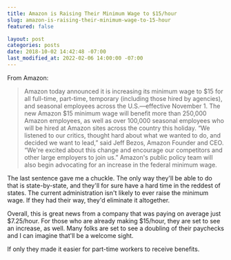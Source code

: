 ```yaml
---
title: Amazon is Raising Their Minimum Wage to $15/hour
slug: amazon-is-raising-their-minimum-wage-to-15-hour
featured: false

layout: post
categories: posts
date: 2018-10-02 14:42:48 -07:00
last_modified_at: 2022-02-06 14:00:00 -07:00
---
```


From Amazon:

>  Amazon today announced it is increasing its minimum wage to $15 for all full-time, part-time, temporary (including those hired by agencies), and seasonal employees across the U.S.—effective November 1. The new Amazon $15 minimum wage will benefit more than 250,000 Amazon employees, as well as over 100,000 seasonal employees who will be hired at Amazon sites across the country this holiday.
> “We listened to our critics, thought hard about what we wanted to do, and decided we want to lead,” said Jeff Bezos, Amazon Founder and CEO. “We're excited about this change and encourage our competitors and other large employers to join us.”
> Amazon's public policy team will also begin advocating for an increase in the federal minimum wage.

The last sentence gave me a chuckle. The only way they'll be able to do that is state-by-state, and they'll for sure have a hard time in the reddest of states. The current administration isn't likely to ever raise the minimum wage. If they had their way, they'd eliminate it altogether.

Overall, this is great news from a company that was paying on average just $7.25/hour. For those who are already making $15/hour, they are set to see an increase, as well. Many folks are set to see a doubling of their paychecks and I can imagine that'll be a welcome sight.

If only they made it easier for part-time workers to receive benefits.

